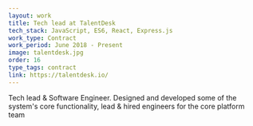 ```yaml
---
layout: work
title: Tech lead at TalentDesk
tech_stack: JavaScript, ES6, React, Express.js
work_type: Contract
work_period: June 2018 - Present
image: talentdesk.jpg
order: 16
type_tags: contract
link: https://talentdesk.io/
---
```

Tech lead & Software Engineer. Designed and developed some of the system's core functionality,
lead & hired engineers for the core platform team
